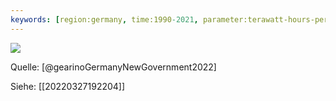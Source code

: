 ```yaml
---
keywords: [region:germany, time:1990-2021, parameter:terawatt-hours-per-energy-source, process:decarbonisation]
---
```


![](https://insideclimatenews.org/wp-content/uploads/2022/03/GermanyPowerFeverChart22.png)

Quelle: [@gearinoGermanyNewGovernment2022] 

Siehe: [[20220327192204]]
